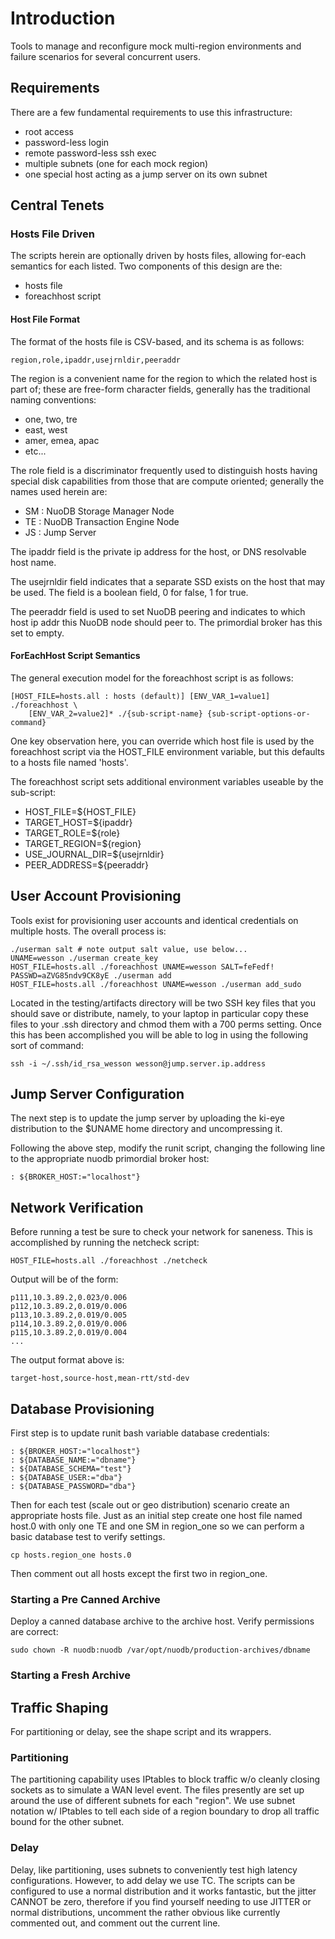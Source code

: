 # Introduction

Tools to manage and reconfigure mock multi-region environments
and failure scenarios for several concurrent users.

## Requirements

There are a few fundamental requirements to use this infrastructure:

- root access
- password-less login
- remote password-less ssh exec
- multiple subnets (one for each mock region)
- one special host acting as a jump server on its own subnet

## Central Tenets

### Hosts File Driven

The scripts herein are optionally driven by hosts files, allowing
for-each semantics for each listed. Two components of this design
are the:

- hosts file
- foreachhost script

#### Host File Format

The format of the hosts file is CSV-based, and its schema is as follows:

    region,role,ipaddr,usejrnldir,peeraddr

The region is a convenient name for the region to which the related
host is part of; these are free-form character fields, generally has
the traditional naming conventions:

- one, two, tre
- east, west
- amer, emea, apac
- etc...

The role field is a discriminator frequently used to distinguish
hosts having special disk capabilities from those that are compute
oriented; generally the names used herein are:

- SM    : NuoDB Storage Manager Node
- TE    : NuoDB Transaction Engine Node
- JS    : Jump Server

The ipaddr field is the private ip address for the host, or DNS resolvable
host name.

The usejrnldir field indicates that a separate SSD exists on the host
that may be used. The field is a boolean field, 0 for false, 1 for true.

The peeraddr field is used to set NuoDB peering and indicates to which
host ip addr this NuoDB node should peer to. The primordial broker has
this set to empty.

#### ForEachHost Script Semantics

The general execution model for the foreachhost script is as follows:

    [HOST_FILE=hosts.all : hosts (default)] [ENV_VAR_1=value1] ./foreachhost \
        [ENV_VAR_2=value2]* ./{sub-script-name} {sub-script-options-or-command}

One key observation here, you can override which host file is used by
the foreachhost script via the HOST_FILE environment variable, but this
defaults to a hosts file named 'hosts'.

The foreachhost script sets additional environment variables useable
by the sub-script:

- HOST_FILE=${HOST_FILE}
- TARGET_HOST=${ipaddr}
- TARGET_ROLE=${role}
- TARGET_REGION=${region}
- USE_JOURNAL_DIR=${usejrnldir}
- PEER_ADDRESS=${peeraddr}

## User Account Provisioning

Tools exist for provisioning user accounts and identical credentials
on multiple hosts. The overall process is:

    ./userman salt # note output salt value, use below...
    UNAME=wesson ./userman create_key
    HOST_FILE=hosts.all ./foreachhost UNAME=wesson SALT=feFedf! PASSWD=aZVG85ndv9CK8yE ./userman add
    HOST_FILE=hosts.all ./foreachhost UNAME=wesson ./userman add_sudo

Located in the testing/artifacts directory will be two SSH key
files that you should save or distribute, namely, to your laptop
in particular copy these files to your .ssh directory and chmod
them with a 700 perms setting. Once this has been accomplished
you will be able to log in using the following sort of command:

    ssh -i ~/.ssh/id_rsa_wesson wesson@jump.server.ip.address

## Jump Server Configuration

The next step is to update the jump server by uploading the ki-eye
distribution to the $UNAME home directory and uncompressing it.

Following the above step, modify the runit script, changing the
following line to the appropriate nuodb primordial broker host:

    : ${BROKER_HOST:="localhost"}

## Network Verification

Before running a test be sure to check your network for saneness.
This is accomplished by running the netcheck script:

    HOST_FILE=hosts.all ./foreachhost ./netcheck

Output will be of the form:

    p111,10.3.89.2,0.023/0.006
    p112,10.3.89.2,0.019/0.006
    p113,10.3.89.2,0.019/0.005
    p114,10.3.89.2,0.019/0.006
    p115,10.3.89.2,0.019/0.004
    ...

The output format above is:

    target-host,source-host,mean-rtt/std-dev

## Database Provisioning

First step is to update runit bash variable database credentials:

    : ${BROKER_HOST:="localhost"}
    : ${DATABASE_NAME:="dbname"}
    : ${DATABASE_SCHEMA="test"}
    : ${DATABASE_USER:="dba"}
    : ${DATABASE_PASSWORD="dba"}

Then for each test (scale out or geo distribution) scenario create
an appropriate hosts file. Just as an initial step create one host
file named host.0 with only one TE and one SM in region_one so we
can perform a basic database test to verify settings.

    cp hosts.region_one hosts.0

Then comment out all hosts except the first two in region_one.

### Starting a Pre Canned Archive

Deploy a canned database archive to the archive host.
Verify permissions are correct:

    sudo chown -R nuodb:nuodb /var/opt/nuodb/production-archives/dbname



### Starting a Fresh Archive

## Traffic Shaping

For partitioning or delay, see the shape script and its wrappers.

### Partitioning

The partitioning capability uses IPtables to block traffic w/o
cleanly closing sockets as to simulate a WAN level event. The
files presently are set up around the use of different subnets
for each "region". We use subnet notation w/ IPtables to tell
each side of a region boundary to drop all traffic bound for
the other subnet.

### Delay

Delay, like partitioning, uses subnets to conveniently test
high latency configurations. However, to add delay we use TC.
The scripts can be configured to use a normal distribution
and it works fantastic, but the jitter CANNOT be zero, therefore
if you find yourself needing to use JITTER or normal distributions,
uncomment the rather obvious like currently commented out,
and comment out the current line.
